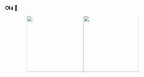 ### Olá 👋


<div align="center">
  <a href="https://github.com/penteado-git">
  <img height="180em" src="https://github-readme-stats.vercel.app/api?username=penteado-git&show_icons=true&theme=dracula&include_all_commits=true&count_private=true"/>
  <img height="180em" src="https://github-readme-stats.vercel.app/api/top-langs/?username=penteado-git&layout=compact&langs_count=7&theme=dracula"/>
</div>

